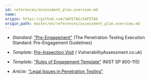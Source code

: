 ```yaml
---
id: references/assessment_plan.overview.md
name: 
origin: https://github.com/SAFETAG/SAFETAG
origin_path: master/en/references/assessment_plan.overview.md
---
```


  * *Standard:* ["Pre-Engagement"](http://www.pentest-standard.org/index.php/Pre-engagement) (The Penetration Testing Execution Standard: Pre-Engagement Guidelines)

  * *Template:* [Pre-Inspection Visit](http://www.vulnerabilityassessment.co.uk/Presite%20Inspection.html) ( VulnerabilityAssessment.co.uk)

  * *Template:* ["Rules of Engagement Template"](http://csrc.nist.gov/publications/nistpubs/800-115/SP800-115.pdf#page=67) (NIST SP 800-115)

  * *Article:* ["Legal Issues in Penetration Testing"](http://www.securitycurrent.com/en/analysis/ac_analysis/legal-issues-in-penetration-testing)

